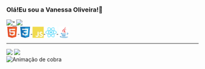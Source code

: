 ### Olá!Eu sou a Vanessa Oliveira!👋   

<div>
<a href="https://github.com/VaneChan/">
<img height="180em" src="https://github-readme-stats.vercel.app/api?username=vanechan&show_icons=true&theme=dracula&include_all_comits=true&count_private=true"/>"
<img height="180em" src="https://github-readme-stats.vercel.app/api/top-langs/?username=vanechan&layout=compact&langs_count=16&theme=dracula"/>
</div>

</div>
<img align="center" alt="Vane-Chan-html5" height="30" widt="40" src="https://raw.githubusercontent.com/devicons/devicon/master/icons/html5/html5-original.svg"/>
<img align="center" alt="Vane-Chan-css3" height="30" widt="40" src="https://raw.githubusercontent.com/devicons/devicon/master/icons/css3/css3-original.svg"/>
<img align="center" alt="Vane-Chan-js" height="30" widt="40" src="https://raw.githubusercontent.com/devicons/devicon/master/icons/javascript/javascript-plain.svg"/>
<img align="center" alt="Vane-Chan-react" height="30" widt="40" src="https://raw.githubusercontent.com/devicons/devicon/master/icons/react/react-original.svg"/>
<img align="center" alt="Vane-Chan-html" height="30" widt="40" src="https://raw.githubusercontent.com/devicons/devicon/master/icons/java/java-original.svg"/>
</div>
<hr>

<div>
<a href="https://www.instagram.com/vanessacorreaoliveira/" target="_blank"><img src="https://img.shields.io/badge/Instagram-E4405F?style=for-the-badge&logo=instagram&logoColor=white"></a>
<a href="https://www.linkedin.com/in/vanessa-oliveira-a45667a4/" target="_blank"><img src="https://img.shields.io/badge/LinkedIn-0077B5?style=for-the-badge&logo=linkedin&logoColor=white"></a>
</div>            
          

<img src="https://github.com/VaneChan/VaneChan/raw/output/github-contribution-grid-snake.svg" alt="Animação de cobra" style="max-width: 100%;">
